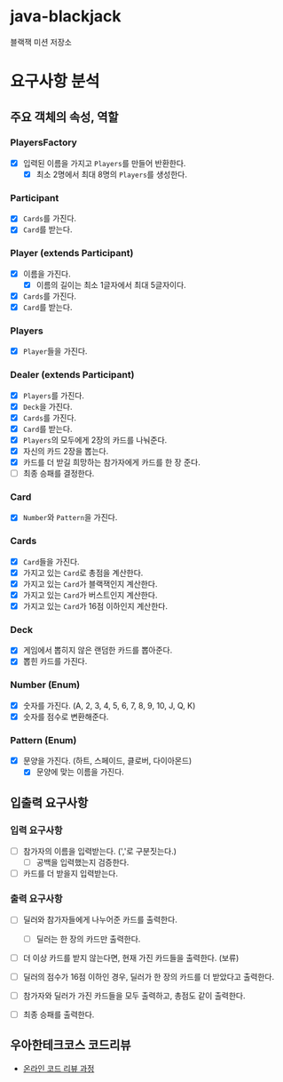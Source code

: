 # java-blackjack

블랙잭 미션 저장소

# 요구사항 분석
## 주요 객체의 속성, 역할
### PlayersFactory
- [x] 입력된 이름을 가지고 `Players`를 만들어 반환한다.
  - [x] 최소 2명에서 최대 8명의 `Players`를 생성한다.

### Participant
- [x] `Cards`를 가진다.
- [x] `Card`를 받는다.

### Player (extends Participant)
- [x] 이름을 가진다.
  - [x] 이름의 길이는 최소 1글자에서 최대 5글자이다.
- [x] `Cards`를 가진다.
- [x] `Card`를 받는다.

### Players
- [x] `Player`들을 가진다.

### Dealer (extends Participant)
- [x] `Players`를 가진다.
- [x] `Deck`을 가진다.
- [x] `Cards`를 가진다.
- [x] `Card`를 받는다.
- [x] `Players`의 모두에게 2장의 카드를 나눠준다.
- [x] 자신의 카드 2장을 뽑는다.
- [x] 카드를 더 받길 희망하는 참가자에게 카드를 한 장 준다.
- [ ] 최종 승패를 결정한다.

### Card
- [x] `Number`와 `Pattern`을 가진다.

### Cards
- [x] `Card`들을 가진다.
- [x] 가지고 있는 `Card`로 총점을 계산한다.
- [x] 가지고 있는 `Card`가 블랙잭인지 계산한다.
- [x] 가지고 있는 `Card`가 버스트인지 계산한다.
- [x] 가지고 있는 `Card`가 16점 이하인지 계산한다.

### Deck
- [x] 게임에서 뽑히지 않은 랜덤한 카드를 뽑아준다.
- [x] 뽑힌 카드를 가진다.

### Number (Enum)
- [x] 숫자를 가진다. (A, 2, 3, 4, 5, 6, 7, 8, 9, 10, J, Q, K)
- [x] 숫자를 점수로 변환해준다.

### Pattern (Enum)
- [x] 문양을 가진다. (하트, 스페이드, 클로버, 다이아몬드)
  - [x] 문양에 맞는 이름을 가진다.

## 입출력 요구사항
### 입력 요구사항
- [ ] 참가자의 이름을 입력받는다. (','로 구분짓는다.)
  - [ ] 공백을 입력했는지 검증한다.
- [ ] 카드를 더 받을지 입력받는다.

### 출력 요구사항
- [ ] 딜러와 참가자들에게 나누어준 카드를 출력한다.
  - [ ] 딜러는 한 장의 카드만 출력한다.
- [ ] 더 이상 카드를 받지 않는다면, 현재 가진 카드들을 출력한다. (보류)
- [ ] 딜러의 점수가 16점 이하인 경우, 딜러가 한 장의 카드를 더 받았다고 출력한다.
- [ ] 참가자와 딜러가 가진 카드들을 모두 출력하고, 총점도 같이 출력한다.
- [ ] 최종 승패를 출력한다.


## 우아한테크코스 코드리뷰

- [온라인 코드 리뷰 과정](https://github.com/woowacourse/woowacourse-docs/blob/master/maincourse/README.md)
